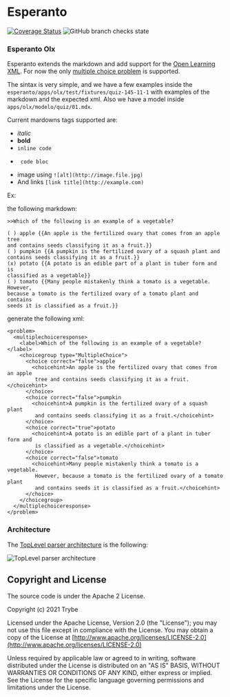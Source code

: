 # Esperanto

[![Coverage Status](https://coveralls.io/repos/github/betrybe/esperanto/badge.svg?t=FTzZtC)](https://coveralls.io/github/betrybe/esperanto)
![GitHub branch checks state](https://img.shields.io/github/checks-status/betrybe/esperanto/main)


### Esperanto Olx

Esperanto extends the markdown and add support for the [Open Learning XML](https://edx.readthedocs.io/projects/edx-open-learning-xml/en/latest/). For now the only [multiple choice problem](https://edx.readthedocs.io/projects/edx-open-learning-xml/en/latest/problem-xml/multiple_choice.html) is supported.  

The sintax is very simple, and we have a few examples inside the `esperanto/apps/olx/test/fixtures/quiz-145-11-1` with examples of the markdown and the expected xml. Also we have a model inside `apps/olx/modelo/quiz/01.mdx`.  

Current mardowns tags supported are: 
 * *italic*
 * **bold**
 * `inline code`
 * ```
    code bloc
   ```
 * image using `![alt](http://image.file.jpg)`
 * And links `[link title](http://example.com)`
   

Ex:

the following markdown:

```
>>Which of the following is an example of a vegetable?

( ) apple {{An apple is the fertilized ovary that comes from an apple tree
and contains seeds classifying it as a fruit.}}
( ) pumpkin {{A pumpkin is the fertilized ovary of a squash plant and
contains seeds classifying it as a fruit.}}
(x) potato {{A potato is an edible part of a plant in tuber form and is
classified as a vegetable}}
( ) tomato {{Many people mistakenly think a tomato is a vegetable. However,
because a tomato is the fertilized ovary of a tomato plant and contains
seeds it is classified as a fruit.}}
```

generate the following xml:

```
<problem>
  <multiplechoiceresponse>
    <label>Which of the following is an example of a vegetable?</label>
    <choicegroup type="MultipleChoice">
      <choice correct="false">apple
        <choicehint>An apple is the fertilized ovary that comes from an apple
         tree and contains seeds classifying it as a fruit.</choicehint>
      </choice>
      <choice correct="false">pumpkin
        <choicehint>A pumpkin is the fertilized ovary of a squash plant
         and contains seeds classifying it as a fruit.</choicehint>
      </choice>
      <choice correct="true">potato
        <choicehint>A potato is an edible part of a plant in tuber form and
         is classified as a vegetable.</choicehint>
      </choice>
      <choice correct="false">tomato
        <choicehint>Many people mistakenly think a tomato is a vegetable.
         However, because a tomato is the fertilized ovary of a tomato plant
         and contains seeds it is classified as a fruit.</choicehint>
      </choice>
    </choicegroup>
  </multiplechoiceresponse>
</problem>
```

### Architecture

The [TopLevel parser architecture](https://excalidraw.com/#json=5712520383823872,DK0L53AOWtahSilX4YwuiQ) is the following:

![TopLevel parser architecture](/docs/esperanto_top_level_parser.png?raw=true "TopLevel parser architecture")


## Copyright and License

The source code is under the Apache 2 License.

Copyright (c) 2021 Trybe

Licensed under the Apache License, Version 2.0 (the "License");
you may not use this file except in compliance with the License.
You may obtain a copy of the License at [http://www.apache.org/licenses/LICENSE-2.0](http://www.apache.org/licenses/LICENSE-2.0)

Unless required by applicable law or agreed to in writing, software
distributed under the License is distributed on an "AS IS" BASIS,
WITHOUT WARRANTIES OR CONDITIONS OF ANY KIND, either express or implied.
See the License for the specific language governing permissions and
limitations under the License.
